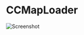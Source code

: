 # CCMapLoader

![Screenshot](https://user-images.githubusercontent.com/9483499/65080043-b0758f80-d9a0-11e9-80c7-94cf22d28e68.png)
